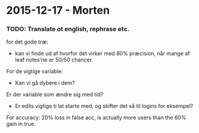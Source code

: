 # 2015-12-17 - Morten

### TODO: Translate ot english, rephrase etc.

for det gode træ:
 - kan vi finde ud af hvorfor det virker med 80% præcision, når mange af leaf notes'ne er 50/50 chancer.

For de vigtige variable:
 - Kan vi gå dybere i dem?

Er der variable som ændre sig med tid?
 - Er edits vigtige ti lat starte med, og skifter det så til logins for eksempel?



For accuracy:
20% loss in false acc, is actually more users than the 60% gain in true.